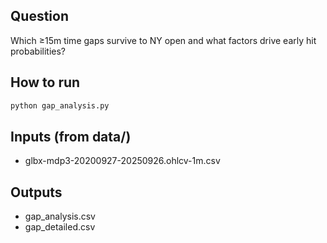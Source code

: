 ## Question
Which ≥15m time gaps survive to NY open and what factors drive early hit probabilities?

## How to run
```bash
python gap_analysis.py
```

## Inputs (from data/)
- glbx-mdp3-20200927-20250926.ohlcv-1m.csv

## Outputs
- gap_analysis.csv
- gap_detailed.csv

